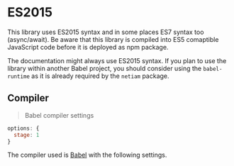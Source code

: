 # ES2015

This library uses ES2015 syntax and in some places ES7 syntax too (async/await).
Be aware that this library is compiled into ES5 comaptible JavaScript code
before it is deployed as npm package.

The documentation might always use ES2015 syntax. If you plan to use the library
within another Babel project, you should consider using the `babel-runtime` as
it is already required by the `netiam` package.

## Compiler

> Babel compiler settings

```js
options: {
  stage: 1
}
```

The compiler used is [Babel](https://babeljs.io/) with the following settings.
